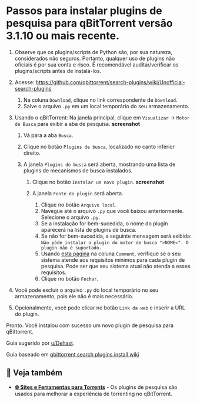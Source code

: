 # Passos para instalar plugins de pesquisa para qBitTorrent versão 3.1.10 ou mais recente.

1. Observe que os plugins/scripts de Python são, por sua natureza, considerados não seguros. Portanto, qualquer uso de plugins não oficiais é por sua conta e risco. É recomendável auditar/verificar os plugins/scripts antes de instalá-los.

2. Acesse: https://github.com/qbittorrent/search-plugins/wiki/Unofficial-search-plugins

   1. Na coluna `Download`, clique no link correspondente de `Download`.
   2. Salve o arquivo `.py` em um local temporário do seu armazenamento.

3. Usando o qBitTorrent:
   Na janela principal, clique em `Visualizar` -> `Motor de Busca` para exibir a aba de pesquisa.
   **screenshot**

   1. Vá para a aba `Busca`.
   2. Clique no botão `Plugins de busca`, localizado no canto inferior direito.
   3. A janela `Plugins de busca` será aberta, mostrando uma lista de plugins de mecanismos de busca instalados.

      1. Clique no botão `Instalar um novo plugin`.
         **screenshot**
      2. A janela `Fonte do plugin` será aberta.

         1. Clique no botão `Arquivo local`.
         2. Navegue até o arquivo `.py` que você baixou anteriormente. Selecione o arquivo `.py`.
         3. Se a instalação for bem-sucedida, o nome do plugin aparecerá na lista de plugins de busca.
         4. Se não for bem-sucedida, a seguinte mensagem será exibida:
            `Não pôde instalar o plugin do motor de busca ">NOME<". O plugin não é suportado.`
         5. Usando [esta página](https://github.com/qbittorrent/search-plugins/wiki/Unofficial-search-plugins) na coluna `Comment`, verifique se o seu sistema atende aos requisitos mínimos para cada plugin de pesquisa. Pode ser que seu sistema atual não atenda a esses requisitos.
         6. Clique no botão `Fechar`.

4. Você pode excluir o arquivo `.py` do local temporário no seu armazenamento, pois ele não é mais necessário.
5. Opcionalmente, você pode clicar no botão `Link da web` e inserir a URL do plugin.

Pronto. Você instalou com sucesso um novo plugin de pesquisa para qBittorrent.

Guia sugerido por [u/Dehast](https://www.reddit.com/u/Dehast).

Guia baseado em [qbittorrent search plugins install wiki](https://github.com/qbittorrent/search-plugins/wiki/Install-search-plugins)

## 🔗 Veja também

- **[🌐 Sites e Ferramentas para Torrents](/vault/torrenting)** - Os plugins de pesquisa são usados para melhorar a experiência de torrenting no qBitTorrent.
